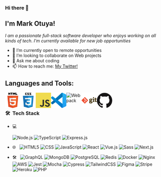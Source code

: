 ### Hi there 👋

<h2> I'm Mark Otuya! </h2>
<p><em>I am a passionate full-stack software developer who enjoys working on all kinds of tech.
I’m currently available for new job opportunities</em></p>

- 🌱 I’m currently open to remote opportunities
- 👯 I’m looking to collaborate on Web projects
- 💬 Ask me about coding 
- 📫 How to reach me: [My Twitter!](https://twitter.com/mark4slatty)

## Languages and Tools:

<img align="left" alt="HTML5" width="50px" src="https://raw.githubusercontent.com/github/explore/80688e429a7d4ef2fca1e82350fe8e3517d3494d/topics/html/html.png" />
<img align="left" alt="CSS3" width="50px" src="https://raw.githubusercontent.com/github/explore/80688e429a7d4ef2fca1e82350fe8e3517d3494d/topics/css/css.png" />
<img align="left" alt="JavaScript" width="50px" src="https://raw.githubusercontent.com/github/explore/80688e429a7d4ef2fca1e82350fe8e3517d3494d/topics/javascript/javascript.png"/>
<img align="left" alt="Visual Studio Code" width="50px" src="https://raw.githubusercontent.com/github/explore/80688e429a7d4ef2fca1e82350fe8e3517d3494d/topics/visual-studio-code/visual-studio-code.png" />
<img align="left" alt="Webpack" width="50px" src="https://github.com/webpack/media/blob/master/logo/icon.png"/>
<img align="left" alt="Git" width="50px" src="https://raw.githubusercontent.com/github/explore/80688e429a7d4ef2fca1e82350fe8e3517d3494d/topics/git/git.png"/>
<img align="left" alt="GitHub" width="50px" src="https://raw.githubusercontent.com/github/explore/78df643247d429f6cc873026c0622819ad797942/topics/github/github.png" />
<br><br>

<h3> 🛠 &nbsp;Tech Stack</h3>

- 💻 &nbsp;
  
  ![Node.js](https://img.shields.io/badge/-Node.js-333333?style=flat&logo=node.js)
  ![TypeScript](https://img.shields.io/badge/-TypeScript-333333?style=flat&logo=typescript)
  ![Express.js](https://img.shields.io/badge/-Express.js-333333?style=flat&logo=express)
- 🌐 &nbsp;
  ![HTML5](https://img.shields.io/badge/-HTML5-333333?style=flat&logo=HTML5)
  ![CSS](https://img.shields.io/badge/-CSS-333333?style=flat&logo=CSS3&logoColor=1572B6)
  ![JavaScript](https://img.shields.io/badge/-JavaScript-333333?style=flat&logo=javascript)
  ![React](https://img.shields.io/badge/-React-333333?style=flat&logo=react)
  ![Vue.js](https://img.shields.io/badge/-Vue.js-333333?style=flat&logo=vue.js)
  ![Sass](https://img.shields.io/badge/-Sass-cc6699?style=flat&logo=sass&logoColor=ffffff)
  ![Next.js](https://img.shields.io/badge/-Next.js-333333?style=flat&logo=next.js)
- 🛠️ &nbsp;
  ![GraphQL](https://img.shields.io/badge/-GraphQL-333333?style=flat&logo=graphql)
  ![MongoDB](https://img.shields.io/badge/-MongoDB-333333?style=flat&logo=mongodb)
  ![PostgreSQL](https://img.shields.io/badge/-PostgreSQL-333333?style=flat&logo=postgresql)
  ![Redis](https://img.shields.io/badge/-Redis-333333?style=flat&logo=redis)
  ![Docker](https://img.shields.io/badge/-Docker-333333?style=flat&logo=docker)
  ![Nginx](https://img.shields.io/badge/-Nginx-333333?style=flat&logo=nginx)
  ![AWS](https://img.shields.io/badge/-AWS-333333?style=flat&logo=amazon-aws)
  ![Jest](https://img.shields.io/badge/-Jest-333333?style=flat&logo=jest)
  ![Mocha](https://img.shields.io/badge/-Mocha-333333?style=flat&logo=mocha)
  ![Cypress](https://img.shields.io/badge/-Cypress-333333?style=flat&logo=cypress)
  ![TailwindCSS](https://img.shields.io/badge/-TailwindCSS-333333?style=flat&logo=tailwind-css)
  ![Figma](https://img.shields.io/badge/-Figma-333333?style=flat&logo=figma)
  ![Stripe](https://img.shields.io/badge/-Stripe-333333?style=flat&logo=stripe)
  ![Heroku](https://img.shields.io/badge/-Heroku-333333?style=flat&logo=heroku)
  ![PHP](https://img.shields.io/badge/-PHP-333333?style=flat&logo=php)
